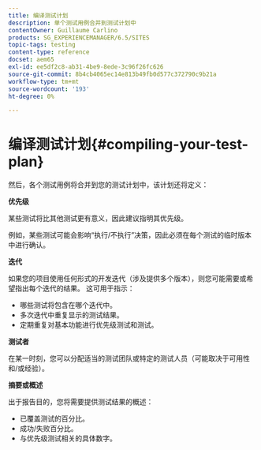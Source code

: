 ```yaml
---
title: 编译测试计划
description: 单个测试用例合并到测试计划中
contentOwner: Guillaume Carlino
products: SG_EXPERIENCEMANAGER/6.5/SITES
topic-tags: testing
content-type: reference
docset: aem65
exl-id: ee5df2c8-ab31-4be9-8ede-3c96f26fc626
source-git-commit: 8b4cb4065ec14e813b49fb0d577c372790c9b21a
workflow-type: tm+mt
source-wordcount: '193'
ht-degree: 0%

---
```


# 编译测试计划{#compiling-your-test-plan}

然后，各个测试用例将合并到您的测试计划中，该计划还将定义：

**优先级**

某些测试将比其他测试更有意义，因此建议指明其优先级。

例如，某些测试可能会影响“执行/不执行”决策，因此必须在每个测试的临时版本中进行确认。

**迭代**

如果您的项目使用任何形式的开发迭代（涉及提供多个版本），则您可能需要或希望指出每个迭代的结果。 这可用于指示：

* 哪些测试将包含在哪个迭代中。
* 多次迭代中重复显示的测试结果。
* 定期重复对基本功能进行优先级测试和测试。

**测试者**

在某一时刻，您可以分配适当的测试团队或特定的测试人员（可能取决于可用性和/或经验）。

**摘要或概述**

出于报告目的，您将需要提供测试结果的概述：

* 已覆盖测试的百分比。
* 成功/失败百分比。
* 与优先级测试相关的具体数字。
